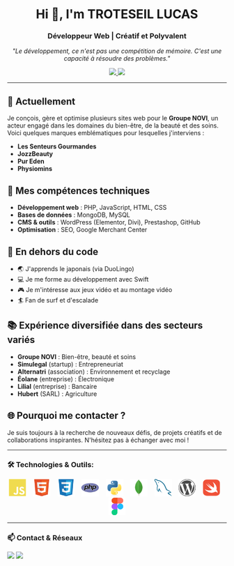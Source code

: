 

<h1 align="center">Hi 👋, I'm TROTESEIL LUCAS</h1>
<h3 align="center">Développeur Web | Créatif et Polyvalent</h3>

<p align="center">
  <em>"Le développement, ce n'est pas une compétition de mémoire. C'est une capacité à résoudre des problèmes."</em>
</p>


<div align="center">
  <a href="https://beacons.ai/Lucas-tsl">
    <img height="180em" src="https://github-readme-stats.vercel.app/api?username=Lucas-tsl&show_icons=true&theme=white&include_all_commits=true&count_private=true"/>
    <img height="180em" src="https://github-readme-stats.vercel.app/api/top-langs/?username=Lucas-tsl&layout=compact&langs_count=8&theme=white"/>
  </a>
</div>


---

## 🎯 Actuellement
Je conçois, gère et optimise plusieurs sites web pour le **Groupe NOVI**, un acteur engagé dans les domaines du bien-être, de la beauté et des soins. Voici quelques marques emblématiques pour lesquelles j'interviens :

- **Les Senteurs Gourmandes**
- **JozzBeauty**
- **Pur Eden**
- **Physiomins**

## 🔧 Mes compétences techniques
- **Développement web** : PHP, JavaScript, HTML, CSS
- **Bases de données** : MongoDB, MySQL
- **CMS & outils** : WordPress (Elementor, Divi), Prestashop, GitHub
- **Optimisation** : SEO, Google Merchant Center

## 🌟 En dehors du code
- 🌏 J'apprends le japonais (via DuoLingo)
- 💻 Je me forme au développement avec Swift
- 🎮 Je m'intéresse aux jeux vidéo et au montage vidéo
- 🏄 Fan de surf et d'escalade

## 📚 Expérience diversifiée dans des secteurs variés
- **Groupe NOVI** : Bien-être, beauté et soins
- **Simulegal** (startup) : Entrepreneuriat
- **Alternatri** (association) : Environnement et recyclage
- **Éolane** (entreprise) : Électronique
- **Lilial** (entreprise) : Bancaire
- **Hubert** (SARL) : Agriculture

## 🌐 Pourquoi me contacter ?
Je suis toujours à la recherche de nouveaux défis, de projets créatifs et de collaborations inspirantes. N'hésitez pas à échanger avec moi !

---

<h3 align="left">🛠️ Technologies & Outils:</h3>
<p align="center">
  <img alt="JavaScript" height="40" width="40" src="https://raw.githubusercontent.com/devicons/devicon/master/icons/javascript/javascript-plain.svg">
  &nbsp;&nbsp;
  <img alt="HTML5" height="40" width="40" src="https://raw.githubusercontent.com/devicons/devicon/master/icons/html5/html5-original.svg">
  &nbsp;&nbsp;
  <img alt="CSS3" height="40" width="40" src="https://raw.githubusercontent.com/devicons/devicon/master/icons/css3/css3-original.svg">
  &nbsp;&nbsp;
  <img alt="PHP" height="40" width="40" src="https://raw.githubusercontent.com/devicons/devicon/master/icons/php/php-original.svg">
  &nbsp;&nbsp;
  <img alt="Python" height="40" width="40" src="https://raw.githubusercontent.com/devicons/devicon/master/icons/python/python-original.svg">
  &nbsp;&nbsp;
  <img alt="MongoDB" height="40" width="40" src="https://raw.githubusercontent.com/devicons/devicon/master/icons/mongodb/mongodb-original.svg">
  &nbsp;&nbsp;
  <img alt="MySQL" height="40" width="40" src="https://raw.githubusercontent.com/devicons/devicon/master/icons/mysql/mysql-original.svg">
  &nbsp;&nbsp;
  <img alt="WordPress" height="40" width="40" src="https://raw.githubusercontent.com/devicons/devicon/master/icons/wordpress/wordpress-plain.svg">
  &nbsp;&nbsp;
  <img alt="Swift" height="40" width="40" src="https://raw.githubusercontent.com/devicons/devicon/master/icons/swift/swift-original.svg">
  &nbsp;&nbsp;
  <img alt="Figma" height="40" width="40" src="https://raw.githubusercontent.com/devicons/devicon/master/icons/figma/figma-original.svg">
</p>

---

### 📫 Contact & Réseaux
<p align="left">
  <a href="mailto:troteseil.lucas@gmail.com"><img src="https://img.shields.io/badge/Email-troteseil.lucas@gmail.com-blue?style=flat-square" /></a>
  <a href="https://linkedin.com/in/lucas-tsl"><img src="https://img.shields.io/badge/LinkedIn-Lucas--tsl-blue?style=flat-square" /></a>
</p>

